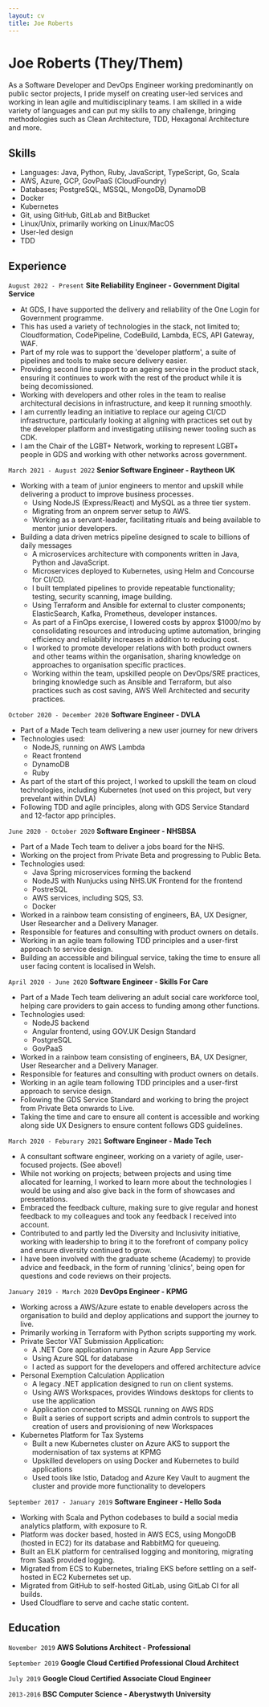 ```yaml
---
layout: cv
title: Joe Roberts
---
```

# Joe Roberts (They/Them)

As a Software Developer and DevOps Engineer working predominantly on public sector projects, I pride myself on creating user-led services and working in lean agile and multidisciplinary teams. I am skilled in a wide variety of languages and can put my skills to any challenge, bringing methodologies such as Clean Architecture, TDD, Hexagonal Architecture and more.

## Skills

- Languages: Java, Python, Ruby, JavaScript, TypeScript, Go, Scala
- AWS, Azure, GCP, GovPaaS (CloudFoundry)
- Databases; PostgreSQL, MSSQL, MongoDB, DynamoDB
- Docker
- Kubernetes
- Git, using GitHub, GitLab and BitBucket
- Linux/Unix, primarily working on Linux/MacOS
- User-led design
- TDD

## Experience

`August 2022 - Present`
__Site Reliability Engineer - Government Digital Service__
- At GDS, I have supported the delivery and reliability of the One Login for Government programme.
- This has used a variety of technologies in the stack, not limited to; Cloudformation, CodePipeline, CodeBuild, Lambda, ECS, API Gateway, WAF.
- Part of my role was to support the 'developer platform', a suite of pipelines and tools to make secure delivery easier.
- Providing second line support to an ageing service in the product stack, ensuring it continues to work with the rest of the product while it is being decomissioned.
- Working with developers and other roles in the team to realise architectural decisions in infrastructure, and keep it running smoothly.
- I am currently leading an initiative to replace our ageing CI/CD infrastructure, particularly looking at aligning with practices set out by the developer platform and investigating utilising newer tooling such as CDK.
- I am the Chair of the LGBT+ Network, working to represent LGBT+ people in GDS and working with other networks across government.

`March 2021 - August 2022`
__Senior Software Engineer - Raytheon UK__
- Working with a team of junior engineers to mentor and upskill while delivering a product to improve business processes.
  - Using NodeJS (Express/React) and MySQL as a three tier system.
  - Migrating from an onprem server setup to AWS.
  - Working as a servant-leader, facilitating rituals and being available to mentor junior developers.
- Building a data driven metrics pipeline designed to scale to billions of daily messages
  - A microservices architecture with components written in Java, Python and JavaScript.
  - Microservices deployed to Kubernetes, using Helm and Concourse for CI/CD.
  - I built templated pipelines to provide repeatable functionality; testing, security scanning, image building.
  - Using Terraform and Ansible for external to cluster components; ElasticSearch, Kafka, Prometheus, developer instances.
  - As part of a FinOps exercise, I lowered costs by approx $1000/mo by consolidating resources and introducing uptime automation, bringing efficiency and reliability increases in addition to reducing cost.
  - I worked to promote developer relations with both product owners and other teams within the organisation, sharing knowledge on approaches to organisation specific practices.
  - Working within the team, upskilled people on DevOps/SRE practices, bringing knowledge such as Ansible and Terraform, but also practices such as cost saving, AWS Well Architected and security practices.

`October 2020 - December 2020`
__Software Engineer - DVLA__
- Part of a Made Tech team delivering a new user journey for new drivers
- Technologies used:
  - NodeJS, running on AWS Lambda
  - React frontend
  - DynamoDB
  - Ruby
- As part of the start of this project, I worked to upskill the team on cloud technologies, including Kubernetes (not used on this project, but very prevelant within DVLA)
- Following TDD and agile principles, along with GDS Service Standard and 12-factor app principles.

`June 2020 - October 2020`
__Software Engineer - NHSBSA__
- Part of a Made Tech team to deliver a jobs board for the NHS.
- Working on the project from Private Beta and progressing to Public Beta.
- Technologies used:
  - Java Spring microservices forming the backend
  - NodeJS with Nunjucks using NHS.UK Frontend for the frontend
  - PostreSQL
  - AWS services, including SQS, S3.
  - Docker
- Worked in a rainbow team consisting of engineers, BA, UX Designer, User Researcher and a Delivery Manager.
- Responsible for features and consulting with product owners on details.
- Working in an agile team following TDD principles and a user-first approach to service design.
- Building an accessible and bilingual service, taking the time to ensure all user facing content is localised in Welsh.

`April 2020 - June 2020`
__Software Engineer - Skills For Care__
- Part of a Made Tech team delivering an adult social care workforce tool, helping care providers to gain access to funding among other functions.
- Technologies used:
  - NodeJS backend
  - Angular frontend, using GOV.UK Design Standard
  - PostgreSQL
  - GovPaaS
- Worked in a rainbow team consisting of engineers, BA, UX Designer, User Researcher and a Delivery Manager.
- Responsible for features and consulting with product owners on details.
- Working in an agile team following TDD principles and a user-first approach to service design.
- Following the GDS Service Standard and working to bring the project from Private Beta onwards to Live.
- Taking the time and care to ensure all content is accessible and working along side UX Designers to ensure content follows GDS guidelines.

`March 2020 - Feburary 2021`
__Software Engineer - Made Tech__
- A consultant software engineer, working on a variety of agile, user-focused projects. (See above!)
- While not working on projects; between projects and using time allocated for learning, I worked to learn more about the technologies I would be using and also give back in the form of showcases and presentations.
- Embraced the feedback culture, making sure to give regular and honest feedback to my colleagues and took any feedback I received into account.
- Contributed to and partly led the Diversity and Inclusivity initiative, working with leadership to bring it to the forefront of company policy and ensure diversity continued to grow.
- I have been involved with the graduate scheme (Academy) to provide advice and feedback, in the form of running 'clinics', being open for questions and code reviews on their projects.

`January 2019 - March 2020`
__DevOps Engineer - KPMG__
- Working across a AWS/Azure estate to enable developers across the organisation to build and deploy applications and support the journey to live.
- Primarily working in Terraform with Python scripts supporting my work.
- Private Sector VAT Submission Application:
  - A .NET Core application running in Azure App Service
  - Using Azure SQL for database
  - I acted as support for the developers and offered architecture advice
- Personal Exemption Calculation Application
  - A legacy .NET application designed to run on client systems.
  - Using AWS Workspaces, provides Windows desktops for clients to use the application
  - Application connected to MSSQL running on AWS RDS
  - Built a series of support scripts and admin controls to support the creation of users and provisioning of new Workspaces
- Kubernetes Platform for Tax Systems
  - Built a new Kubernetes cluster on Azure AKS to support the modernisation of tax systems at KPMG
  - Upskilled developers on using Docker and Kubernetes to build applications
  - Used tools like Istio, Datadog and Azure Key Vault to augment the cluster and provide more functionality to developers

`September 2017 - January 2019`
__Software Engineer - Hello Soda__
- Working with Scala and Python codebases to build a social media analytics platform, with exposure to R.
- Platform was docker based, hosted in AWS ECS, using MongoDB (hosted in EC2) for its database and RabbitMQ for queueing.
- Built an ELK platform for centralised logging and monitoring, migrating from SaaS provided logging.
- Migrated from ECS to Kubernetes, trialing EKS before settling on a self-hosted in EC2 Kubernetes set up.
- Migrated from GitHub to self-hosted GitLab, using GitLab CI for all builds.
- Used Cloudflare to serve and cache static content.

## Education

`November 2019`
__AWS Solutions Architect - Professional__

`September 2019`
__Google Cloud Certified Professional Cloud Architect__

`July 2019`
__Google Cloud Certified Associate Cloud Engineer__

`2013-2016`
__BSC Computer Science - Aberystwyth University__
